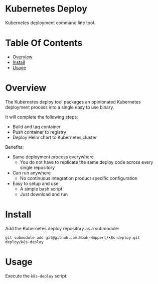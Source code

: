 # Kubernetes Deploy
Kubernetes deployment command line tool.

# Table Of Contents
- [Overview](#overview)
- [Install](#install)
- [Usage](#usage)

# Overview
The Kubernetes deploy tool packages an opinionated Kubernetes deployment 
process into a single easy to use binary.

It will complete the following steps:

- Build and tag container
- Push container to registry
- Deploy Helm chart to Kubernetes cluster

Benefits:

- Same deployment process everywhere
	- You do not have to replicate the same deploy code across every single 
		repository
- Can run anywhere
	- No continuous integration product specific configuration
- Easy to setup and use
	- A simple bash script
	- Just download and run

# Install
Add the Kubernetes deploy repository as a submodule:

```
git submodule add git@github.com:Noah-Huppert/k8s-deploy.git deploy/k8s-deploy
```

# Usage
Execute the `k8s-deploy` script.  
